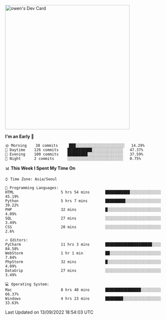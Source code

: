 <a href="https://app.daily.dev/owen_9066"><img src="https://api.daily.dev/devcards/51e5c69f10114f2abe0ae390c27b0828.png?r=hyb" width="400" alt="owen's Dev Card"/></a>

 
 <!--START_SECTION:waka-->
**I'm an Early 🐤** 

```text
🌞 Morning    38 commits     ███░░░░░░░░░░░░░░░░░░░░░░   14.29% 
🌆 Daytime    126 commits    ███████████░░░░░░░░░░░░░░   47.37% 
🌃 Evening    100 commits    █████████░░░░░░░░░░░░░░░░   37.59% 
🌙 Night      2 commits      ░░░░░░░░░░░░░░░░░░░░░░░░░   0.75%

```


📊 **This Week I Spent My Time On** 

```text
⌚︎ Time Zone: Asia/Seoul

💬 Programming Languages: 
HTML                     5 hrs 54 mins       ███████████░░░░░░░░░░░░░░   45.19% 
Python                   5 hrs 7 mins        █████████░░░░░░░░░░░░░░░░   39.22% 
PHP                      32 mins             █░░░░░░░░░░░░░░░░░░░░░░░░   4.09% 
SQL                      27 mins             ░░░░░░░░░░░░░░░░░░░░░░░░░   3.49% 
CSS                      20 mins             ░░░░░░░░░░░░░░░░░░░░░░░░░   2.6%

🔥 Editors: 
PyCharm                  11 hrs 3 mins       █████████████████████░░░░   84.58% 
WebStorm                 1 hr 1 min          ██░░░░░░░░░░░░░░░░░░░░░░░   7.84% 
PhpStorm                 32 mins             █░░░░░░░░░░░░░░░░░░░░░░░░   4.09% 
DataGrip                 27 mins             ░░░░░░░░░░░░░░░░░░░░░░░░░   3.49%

💻 Operating System: 
Mac                      8 hrs 40 mins       ████████████████░░░░░░░░░   66.37% 
Windows                  4 hrs 23 mins       ████████░░░░░░░░░░░░░░░░░   33.63%

```


 Last Updated on 13/09/2022 18:54:03 UTC
<!--END_SECTION:waka-->
